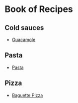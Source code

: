 # Book of Recipes

## Cold sauces
* [Guacamole](guacamole.md)

## Pasta
* [Pasta](pasta.md)

## Pizza
* [Baguette Pizza](baguettapizza.md)
